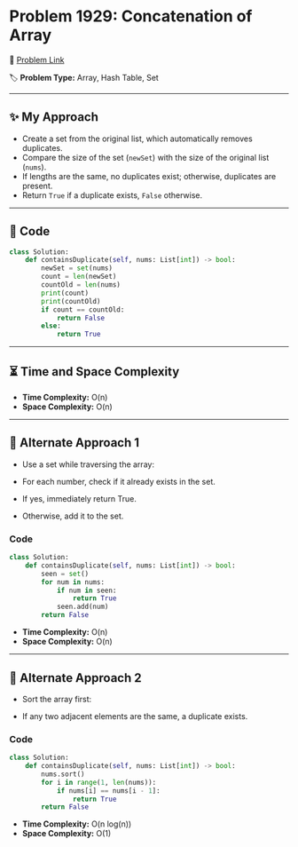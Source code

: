 # Problem 1929: Concatenation of Array

🔗 [Problem Link](https://leetcode.com/problems/contains-duplicate/)

🏷️ **Problem Type:** Array, Hash Table, Set

---

## ✨ My Approach
- Create a set from the original list, which automatically removes duplicates.
- Compare the size of the set (`newSet`) with the size of the original list (`nums`).
- If lengths are the same, no duplicates exist; otherwise, duplicates are present.
- Return `True` if a duplicate exists, `False` otherwise.

---

## 🧩 Code
```python
class Solution:
    def containsDuplicate(self, nums: List[int]) -> bool:
        newSet = set(nums)
        count = len(newSet)
        countOld = len(nums)
        print(count)
        print(countOld)
        if count == countOld:
            return False
        else:
            return True
```

---

## ⏳ Time and Space Complexity
- **Time Complexity:** O(n)
- **Space Complexity:** O(n)

---

## 🔀 Alternate Approach 1
- Use a set while traversing the array:

- For each number, check if it already exists in the set.

- If yes, immediately return True.

- Otherwise, add it to the set.
### Code
```python
class Solution:
    def containsDuplicate(self, nums: List[int]) -> bool:
        seen = set()
        for num in nums:
            if num in seen:
                return True
            seen.add(num)
        return False

```
- **Time Complexity:** O(n)
- **Space Complexity:** O(n)

---

## 🔀 Alternate Approach 2
- Sort the array first:

- If any two adjacent elements are the same, a duplicate exists.
### Code
```python
class Solution:
    def containsDuplicate(self, nums: List[int]) -> bool:
        nums.sort()
        for i in range(1, len(nums)):
            if nums[i] == nums[i - 1]:
                return True
        return False

```
- **Time Complexity:** O(n log(n))
- **Space Complexity:** O(1)
